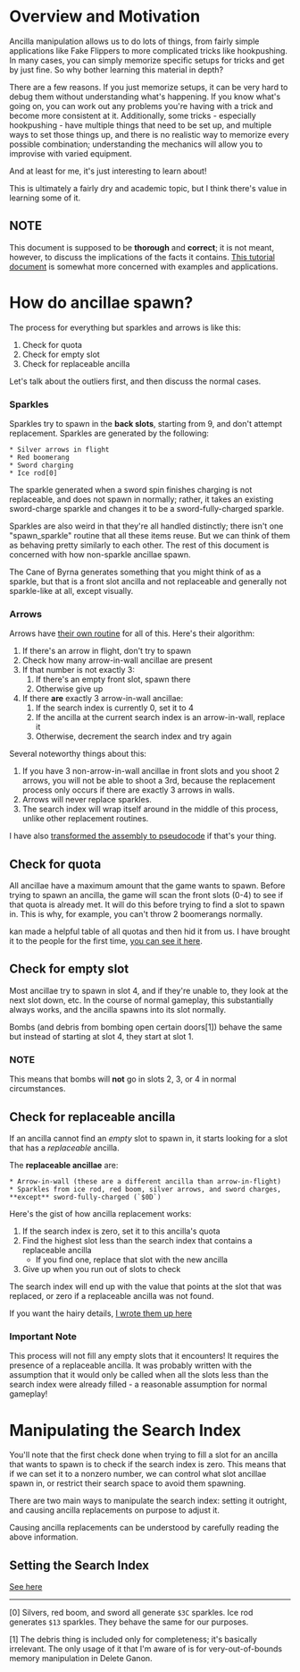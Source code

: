 # Overview and Motivation

Ancilla manipulation allows us to do lots of things, from fairly simple applications like Fake Flippers to more complicated tricks like hookpushing. In many cases, you can simply memorize specific setups for tricks and get by just fine. So why bother learning this material in depth?

There are a few reasons. If you just memorize setups, it can be very hard to debug them without understanding what's happening. If you know what's going on, you can work out any problems you're having with a trick and become more consistent at it. Additionally, some tricks - especially hookpushing - have multiple things that need to be set up, and multiple ways to set those things up, and there is no realistic way to memorize every possible combination; understanding the mechanics will allow you to improvise with varied equipment.

And at least for me, it's just interesting to learn about!

This is ultimately a fairly dry and academic topic, but I think there's value in learning some of it.

## NOTE

This document is supposed to be **thorough** and **correct**; it is not meant, however, to discuss the implications of the facts it contains. [This tutorial document](ancilla_tutorial.md) is somewhat more concerned with examples and applications.

# How do ancillae spawn?

The process for everything but sparkles and arrows is like this:

1. Check for quota
1. Check for empty slot
1. Check for replaceable ancilla

Let's talk about the outliers first, and then discuss the normal cases.

### Sparkles

Sparkles try to spawn in the **back slots**, starting from 9, and don't attempt replacement. Sparkles are generated by the following:

    * Silver arrows in flight
    * Red boomerang
    * Sword charging
    * Ice rod[0]

The sparkle generated when a sword spin finishes charging is not replaceable, and does not spawn in normally; rather, it takes an existing sword-charge sparkle and changes it to be a sword-fully-charged sparkle.

Sparkles are also weird in that they're all handled distinctly; there isn't one "spawn_sparkle" routine that all these items reuse. But we can think of them as behaving pretty similarly to each other. The rest of this document is concerned with how non-sparkle ancillae spawn.

The Cane of Byrna generates something that you might think of as a sparkle, but that is a front slot ancilla and not replaceable and generally not sparkle-like at all, except visually.

### Arrows

Arrows have [their own routine](https://github.com/spannerisms/jpdasm/blob/master/bank_09.asm#L6161) for all of this. Here's their algorithm:

1. If there's an arrow in flight, don't try to spawn
1. Check how many arrow-in-wall ancillae are present
1. If that number is not exactly 3:
    1. If there's an empty front slot, spawn there
    1. Otherwise give up
1. If there **are** exactly 3 arrow-in-wall ancillae:
    1. If the search index is currently 0, set it to 4
    1. If the ancilla at the current search index is an arrow-in-wall, replace it
    1. Otherwise, decrement the search index and try again

Several noteworthy things about this:

1. If you have 3 non-arrow-in-wall ancillae in front slots and you shoot 2 arrows, you will not be able to shoot a 3rd, because the replacement process only occurs if there are exactly 3 arrows in walls.
1. Arrows will never replace sparkles.
1. The search index will wrap itself around in the middle of this process, unlike other replacement routines.

I have also [transformed the assembly to pseudocode](AncillaAdd_ArrowFindSlot.md) if that's your thing.

## Check for quota

All ancillae have a maximum amount that the game wants to spawn. Before trying to spawn an ancilla, the game will scan the front slots (0-4) to see if that quota is already met. It will do this before trying to find a slot to spawn in. This is why, for example, you can't throw 2 boomerangs normally.

kan made a helpful table of all quotas and then hid it from us. I have brought it to the people for the first time, [you can see it here](ancilla_quotas.md).


## Check for empty slot

Most ancillae try to spawn in slot 4, and if they're unable to, they look at the next slot down, etc. In the course of normal gameplay, this substantially always works, and the ancilla spawns into its slot normally.

Bombs (and debris from bombing open certain doors[1]) behave the same but instead of starting at slot 4, they start at slot 1.

### NOTE

This means that bombs will **not** go in slots 2, 3, or 4 in normal circumstances.

## Check for replaceable ancilla

If an ancilla cannot find an _empty_ slot to spawn in, it starts looking for a slot that has a _replaceable_ ancilla. 

The **replaceable ancillae** are:

    * Arrow-in-wall (these are a different ancilla than arrow-in-flight)
    * Sparkles from ice rod, red boom, silver arrows, and sword charges, **except** sword-fully-charged (`$0D`)

Here's the gist of how ancilla replacement works:

1. If the search index is zero, set it to this ancilla's quota
1. Find the highest slot less than the search index that contains a replaceable ancilla
    * If you find one, replace that slot with the new ancilla
1. Give up when you run out of slots to check

The search index will end up with the value that points at the slot that was replaced, or zero if a replaceable ancilla was not found.

If you want the hairy details, [I wrote them up here](ancilla_replacement.md)

### Important Note

This process will not fill any empty slots that it encounters! It requires the presence of a replaceable ancilla. It was probably written with the assumption that it would only be called when all the slots less than the search index were already filled - a reasonable assumption for normal gameplay!

# Manipulating the Search Index

You'll note that the first check done when trying to fill a slot for an ancilla that wants to spawn is to check if the search index is zero. This means that if we can set it to a nonzero number, we can control what slot ancillae spawn in, or restrict their search space to avoid them spawning.

There are two main ways to manipulate the search index: setting it outright, and causing ancilla replacements on purpose to adjust it.

Causing ancilla replacements can be understood by carefully reading the above information.

## Setting the Search Index

[See here](setting_search_index.md)

---


[0] Silvers, red boom, and sword all generate `$3C` sparkles. Ice rod generates `$13` sparkles. They behave the same for our purposes.

[1] The debris thing is included only for completeness; it's basically irrelevant. The only usage of it that I'm aware of is for very-out-of-bounds memory manipulation in Delete Ganon.
